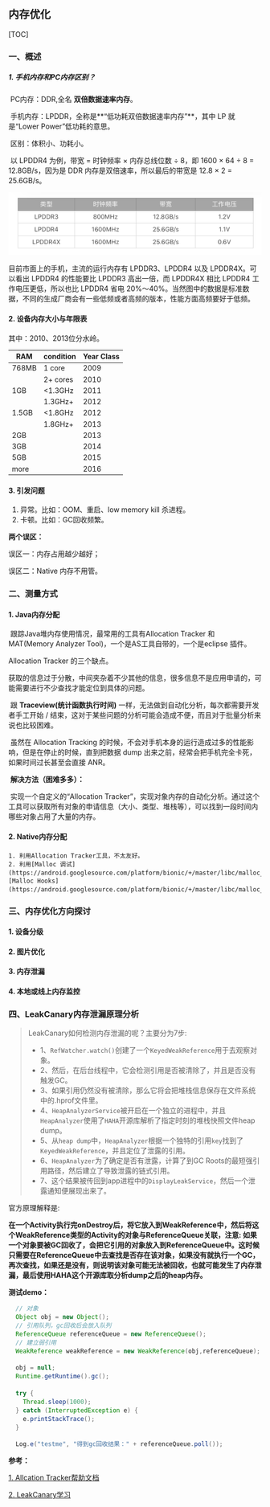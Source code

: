 ## 内存优化

[TOC]

### 一、概述

##### 1. 手机内存和PC内存区别？

​	PC内存：DDR,全名 **双倍数据速率内存**。

​	手机内存：LPDDR，全称是**“低功耗双倍数据速率内存”**，其中 LP 就是“Lower Power”低功耗的意思。

​	区别：体积小、功耗小。

​	以 LPDDR4 为例，带宽 = 时钟频率 × 内存总线位数 ÷ 8，即 1600 × 64 ÷ 8 = 12.8GB/s，因为是 DDR 内存是双倍速率，所以最后的带宽是 12.8 × 2 = 25.6GB/s。

![](images/apm_memory_phone.png)

目前市面上的手机，主流的运行内存有 LPDDR3、LPDDR4 以及 LPDDR4X。可以看出 LPDDR4 的性能要比 LPDDR3 高出一倍，而 LPDDR4X 相比 LPDDR4 工作电压更低，所以也比 LPDDR4 省电 20%～40%。当然图中的数据是标准数据，不同的生成厂商会有一些低频或者高频的版本，性能方面高频要好于低频。

#### 2. 设备内存大小与年限表

其中：2010、2013位分水岭。

| RAM   | condition | Year Class |
| ----- | --------- | ---------- |
| 768MB | 1 core    | 2009       |
|       | 2+ cores  | 2010       |
| 1GB   | <1.3GHz   | 2011       |
|       | 1.3GHz+   | 2012       |
| 1.5GB | <1.8GHz   | 2012       |
|       | 1.8GHz+   | 2013       |
| 2GB   |           | 2013       |
| 3GB   |           | 2014       |
| 5GB   |           | 2015       |
| more  |           | 2016       |

#### 3. 引发问题

1. 异常。比如：OOM、重启、low memory kill 杀进程。
2. 卡顿。比如：GC回收频繁。

**两个误区：**

误区一：内存占用越少越好；

误区二：Native 内存不用管。

### 二、测量方式

#### 1. Java内存分配

​	跟踪Java堆内存使用情况，最常用的工具有Allocation Tracker 和 MAT(Memory Analyzer Tool)，一个是AS工具自带的，一个是eclipse 插件。

Allocation Tracker 的三个缺点。

​	获取的信息过于分散，中间夹杂着不少其他的信息，很多信息不是应用申请的，可能需要进行不少查找才能定位到具体的问题。

​	跟 **Traceview(统计函数执行时间)** 一样，无法做到自动化分析，每次都需要开发者手工开始 / 结束，这对于某些问题的分析可能会造成不便，而且对于批量分析来说也比较困难。

​	虽然在 Allocation Tracking 的时候，不会对手机本身的运行造成过多的性能影响，但是在停止的时候，直到把数据 dump 出来之前，经常会把手机完全卡死，如果时间过长甚至会直接 ANR。

​	**解决方法（困难多多）：**

​	实现一个自定义的“Allocation Tracker”，实现对象内存的自动化分析。通过这个工具可以获取所有对象的申请信息（大小、类型、堆栈等），可以找到一段时间内哪些对象占用了大量的内存。

#### 2. Native内存分配

	1. 利用Allocation Tracker工具，不太友好。
 	2. 利用[Malloc 调试](https://android.googlesource.com/platform/bionic/+/master/libc/malloc_debug/README.md)、[Malloc Hooks](https://android.googlesource.com/platform/bionic/+/master/libc/malloc_hooks/README.md)。

### 三、内存优化方向探讨

#### 1. 设备分级



#### 2. 图片优化



#### 3. 内存泄漏



#### 4. 本地或线上内存监控



### 四、LeakCanary内存泄漏原理分析

> LeakCanary如何检测内存泄漏的呢？主要分为7步:
>
> - 1、`RefWatcher.watch()`创建了一个`KeyedWeakReference`用于去观察对象。
> - 2、然后，在后台线程中，它会检测引用是否被清除了，并且是否没有触发GC。
> - 3、如果引用仍然没有被清除，那么它将会把堆栈信息保存在文件系统中的.hprof文件里。
> - 4、`HeapAnalyzerService`被开启在一个独立的进程中，并且`HeapAnalyzer`使用了`HAHA`开源库解析了指定时刻的堆栈快照文件heap dump。
> - 5、从`heap dump`中，`HeapAnalyzer`根据一个独特的引用`key`找到了`KeyedWeakReference`，并且定位了泄露的引用。
> - 6、`HeapAnalyzer`为了确定是否有泄露，计算了到GC Roots的最短强引用路径，然后建立了导致泄露的链式引用。
> - 7、这个结果被传回到app进程中的`DisplayLeakService`，然后一个泄露通知便展现出来了。

官方原理解释是:

**在一个Activity执行完onDestroy后，将它放入到WeakReference中，然后将这个WeakReference类型的Activity的对象与ReferenceQueue关联，注意: 如果一个对象要被GC回收了，会把它引用的对象放入到ReferenceQueue中。这时候只需要在ReferenceQueue中去查找是否存在该对象，如果没有就执行一个GC，再次查找，如果还是没有，则说明该对象可能无法被回收，也就可能发生了内存泄漏，最后使用HAHA这个开源库取分析dump之后的heap内存。**

**测试demo：**

```java
  // 对象
  Object obj = new Object();
  // 引用队列，gc回收后会放入队列
  ReferenceQueue referenceQueue = new ReferenceQueue();
  // 建立弱引用
  WeakReference weakReference = new WeakReference(obj,referenceQueue);

  obj = null;
  Runtime.getRuntime().gc();

  try {
    Thread.sleep(1000);
  } catch (InterruptedException e) {
    e.printStackTrace();
  }

  Log.e("testme", "得到gc回收结果：" + referenceQueue.poll());
```



**参考：**

[1. Allcation Tracker帮助文档](https://developer.android.com/studio/profile/memory-profiler?hl=zh-cn#performance)

[2. LeakCanary学习](http://www.youkmi.cn/2020/01/01/android-xing-neng-you-hua-zhi-leakcanary-nei-cun-yuan-li-fen-xi/)


